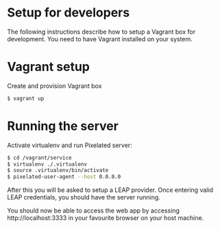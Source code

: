 Setup for developers
=====================
The following instructions describe how to setup a Vagrant box for development. You need to have Vagrant installed on your system.

# Vagrant setup

Create and provision Vagrant box
```sh
$ vagrant up
```

# Running the server
Activate virtualenv and run Pixelated server:
```sh
$ cd /vagrant/service
$ virtualenv ./.virtualenv
$ source .virtualenv/bin/activate
$ pixelated-user-agent --host 0.0.0.0
```

After this you will be asked to setup a LEAP provider. Once entering valid LEAP credentials, you should have the server running.

You should now be able to access the web app by accessing http://localhost:3333 in your favourite browser on your host machine.
